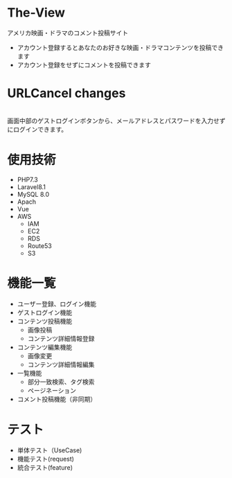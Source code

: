 # The-View
 アメリカ映画・ドラマのコメント投稿サイト<br>
   - アカウント登録するとあなたのお好きな映画・ドラマコンテンツを投稿できます
   - アカウント登録をせずにコメントを投稿できます
 
 
# URLCancel changes
 <br >
画面中部のゲストログインボタンから、メールアドレスとパスワードを入力せずにログインできます。

# 使用技術
- PHP7.3
- Laravel8.1
- MySQL 8.0
- Apach
- Vue
- AWS
  - IAM
  - EC2
  - RDS
  - Route53
  - S3



# 機能一覧
- ユーザー登録、ログイン機能
- ゲストログイン機能
- コンテンツ投稿機能
  - 画像投稿
  - コンテンツ詳細情報登録
- コンテンツ編集機能
  - 画像変更
  - コンテンツ詳細情報編集
- 一覧機能
  - 部分一致検索、タグ検索
  - ページネーション
- コメント投稿機能（非同期）

# テスト
- 単体テスト（UseCase)
- 機能テスト(request)
- 統合テスト(feature)

